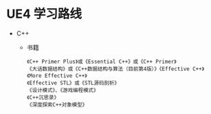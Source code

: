# UE4 学习路线

* C++

  * 书籍

    ``` text
    《C++ Primer Plus》或《Essential C++》或《C++ Primer》
    《大话数据结构》或《C++数据结构与算法（目前第4版）》《Effective C++》
    《More Effective C++》
    《Effective STL》或《STL源码剖析》
    《设计模式》、《游戏编程模式》
    《C++沉思录》
    《深度探索C++对象模型》
    ```

    

  

